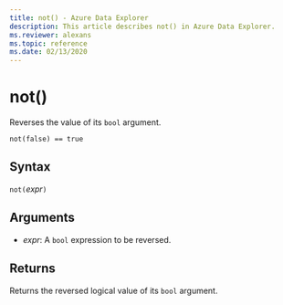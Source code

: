 ```yaml
---
title: not() - Azure Data Explorer
description: This article describes not() in Azure Data Explorer.
ms.reviewer: alexans
ms.topic: reference
ms.date: 02/13/2020
---
```

# not()

Reverses the value of its `bool` argument.

```kusto
not(false) == true
```

## Syntax

`not(`*expr*`)`

## Arguments

* *expr*: A `bool` expression to be reversed.

## Returns

Returns the reversed logical value of its `bool` argument.